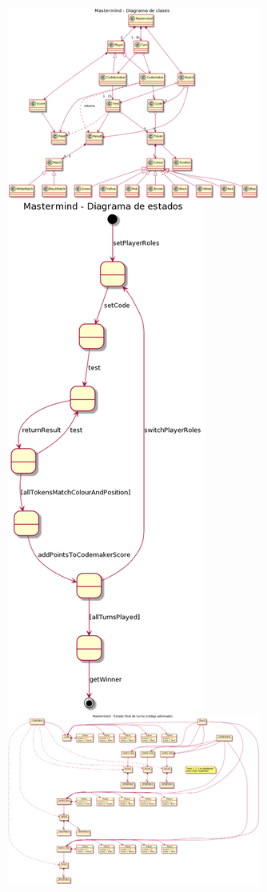 ![Clases](img/classes.png)
![Estados](img/states.png)
![Estado final turno](img/state-codebroken.png)